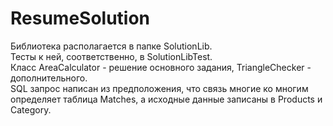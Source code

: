 # ResumeSolution
Библиотека располагается в папке SolutionLib.  
Тесты к ней, соответственно, в SolutionLibTest.  
Класс AreaCalculator - решение основного задания, TriangleChecker - дополнительного.  
SQL запрос написан из предположения, что связь многие ко многим определяет таблица Matches, а исходные данные записаны в  Products и Category.

